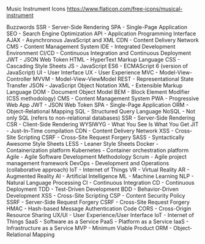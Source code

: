 Music Instrument Icons
https://www.flaticon.com/free-icons/musical-instrument

Buzzwords
SSR - Server-Side Rendering
SPA - Single-Page Application
SEO - Search Engine Optimization
API - Application Programming Interface
AJAX - Asynchronous JavaScript and XML
CDN - Content Delivery Network
CMS - Content Management System
IDE - Integrated Development Environment
CI/CD - Continuous Integration and Continuous Deployment
JWT - JSON Web Token
HTML - HyperText Markup Language
CSS - Cascading Style Sheets
JS - JavaScript
ES6 - ECMAScript 6 (version of JavaScript)
UI - User Interface
UX - User Experience
MVC - Model-View-Controller
MVVM - Model-View-ViewModel
REST - Representational State Transfer
JSON - JavaScript Object Notation
XML - Extensible Markup Language
DOM - Document Object Model
BEM - Block Element Modifier (CSS methodology)
CMS - Content Management System
PWA - Progressive Web App
JWT - JSON Web Token
SPA - Single-Page Application
ORM - Object-Relational Mapping
SQL - Structured Query Language
NoSQL - Not only SQL (refers to non-relational databases)
SSR - Server-Side Rendering
CSR - Client-Side Rendering
WYSIWYG - What You See Is What You Get
JIT - Just-In-Time compilation
CDN - Content Delivery Network
XSS - Cross-Site Scripting
CSRF - Cross-Site Request Forgery
SASS - Syntactically Awesome Style Sheets
LESS - Leaner Style Sheets
Docker - Containerization platform
Kubernetes - Container orchestration platform
Agile - Agile Software Development Methodology
Scrum - Agile project management framework
DevOps - Development and Operations (collaborative approach)
IoT - Internet of Things
VR - Virtual Reality
AR - Augmented Reality
AI - Artificial Intelligence
ML - Machine Learning
NLP - Natural Language Processing
CI - Continuous Integration
CD - Continuous Deployment
TDD - Test-Driven Development
BDD - Behavior-Driven Development
XSS - Cross-Site Scripting
CSP - Content Security Policy
SSRF - Server-Side Request Forgery
CSRF - Cross-Site Request Forgery
HMAC - Hash-based Message Authentication Code
CORS - Cross-Origin Resource Sharing
UX/UI - User Experience/User Interface
IoT - Internet of Things
SaaS - Software as a Service
PaaS - Platform as a Service
IaaS - Infrastructure as a Service
MVP - Minimum Viable Product
ORM - Object-Relational Mapping